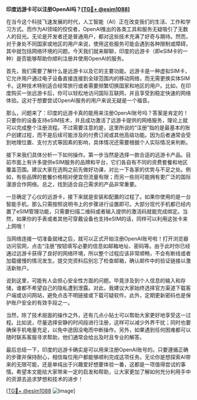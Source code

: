 **印度远游卡可以注册OpenAI吗？[[TG💪+ @esim1088](https://t.me/s/esim1088)]**

在当今这个科技飞速发展的时代，人工智能（AI）正在改变我们的生活、工作和学习方式。而作为AI领域的佼佼者，OpenAI推出的各类工具和服务无疑吸引了无数人的目光。无论是开发者还是普通用户，都对这些技术充满了好奇与期待。然而，对于身处不同国家或地区的用户来说，使用这些服务可能会遇到各种限制或障碍，其中就包括网络环境的问题。今天我们就来聊聊，印度的远游卡（即eSIM卡的一种）是否能够帮助你顺利注册并使用OpenAI的服务。

首先，我们需要了解什么是远游卡以及它的主要功能。远游卡是一种虚拟SIM卡，它允许用户通过电子设备直接连接到全球范围内的移动网络，而无需更换实体SIM卡。这种技术特别适合经常旅行或者需要频繁切换国家和地区的用户。比如，在印度购买一张远游卡后，你可以轻松地访问国际互联网，并且享受到稳定快速的网络体验。这对于想要尝试OpenAI服务的用户来说无疑是一个福音。

那么，问题来了：印度的远游卡真的能用来注册OpenAI账号吗？答案是肯定的！只要你的设备支持eSIM技术，并且成功激活了远游卡提供的网络服务，理论上就可以完成整个注册流程。不过需要注意的是，这里所说的“注册”指的是最基本的账户创建过程，而不是后续可能涉及的付费订阅或其他高级功能。因为后者通常会受到地理位置、支付方式等因素的影响，具体情况还需要根据个人实际情况来判断。

接下来我们具体分析一下如何操作。第一步当然是选择一款合适的远游卡产品。目前市面上有许多提供eSIM服务的品牌和平台，它们各自有不同的资费套餐和地区覆盖范围。建议大家在选购之前先做好功课，对比一下各家的优势与不足之处。例如，有些品牌的套餐价格相对便宜但流量有限；而另一些则可能拥有更广泛的国际漫游合作网络。总之，找到适合自己需求的产品非常重要。

一旦确定了心仪的远游卡，接下来就是安装和配置的过程了。如果你使用的是一台智能手机，那么只需按照说明书上的步骤进行设置即可。大部分现代手机都已经内置了eSIM管理功能，只需要扫描二维码或者输入提供的激活码就能完成绑定。当然，如果你的手表或者其他可穿戴设备也支持eSIM的话，同样可以利用这张卡来上网哦！

当网络连接一切准备就绪之后，就可以正式开始注册OpenAI账号啦！打开浏览器访问官网，点击“注册”按钮填写必要的信息如邮箱地址、密码等。由于此时你已经通过远游卡获得了良好的网络环境，所以整个过程应该非常顺畅，不会有断线或者加载缓慢的情况发生。提交完资料后别忘了检查邮箱，确认邮件中的验证链接以激活新账户。

说到这里，可能有人会担心安全性方面的问题。毕竟涉及到个人信息的输入和存储，谁都不希望自己的隐私遭到泄露。对此，我建议大家始终选择官方渠道下载客户端或访问网站，避免点击不明链接或下载可疑软件。此外，定期更新密码也是保护账户安全的有效手段之一。

当然，除了技术层面的操作之外，还有几点小贴士可以帮助大家更好地享受这一过程。比如说，尽量选择安静的时间段进行注册，这样可以减少外界干扰；同时也要确保手机电量充足，以免中途因没电而中断操作。另外，如果遇到任何困难都可以随时联系客服寻求帮助，他们通常会给出及时且专业的解答。

最后总结一下，印度的远游卡确实是可以用来注册OpenAI账号的。只要遵循正确的步骤并保持耐心，相信每位用户都能够顺利完成这项任务。无论你是想探索AI带来的无限可能，还是单纯出于兴趣爱好想要体验一番，这都是一项值得尝试的事情。希望本文能给大家带来一定的启发和帮助，让大家更加了解如何充分利用手中的资源去追求梦想和技术的进步！

[[TG💪+ @esim1088](https://t.me/s/esim1088) ![Image](https://i.postimg.cc/4NQfJmqS/Snipaste-2025-05-13-00-14-12.png)]